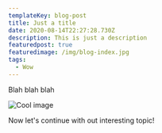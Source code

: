```yaml
---
templateKey: blog-post
title: Just a title
date: 2020-08-14T22:27:28.730Z
description: This is just a description
featuredpost: true
featuredimage: /img/blog-index.jpg
tags:
  - Wow
---
```

Blah blah blah

![Cool image](/img/chemex.jpg "Lala")

Now let's continue with out interesting topic!